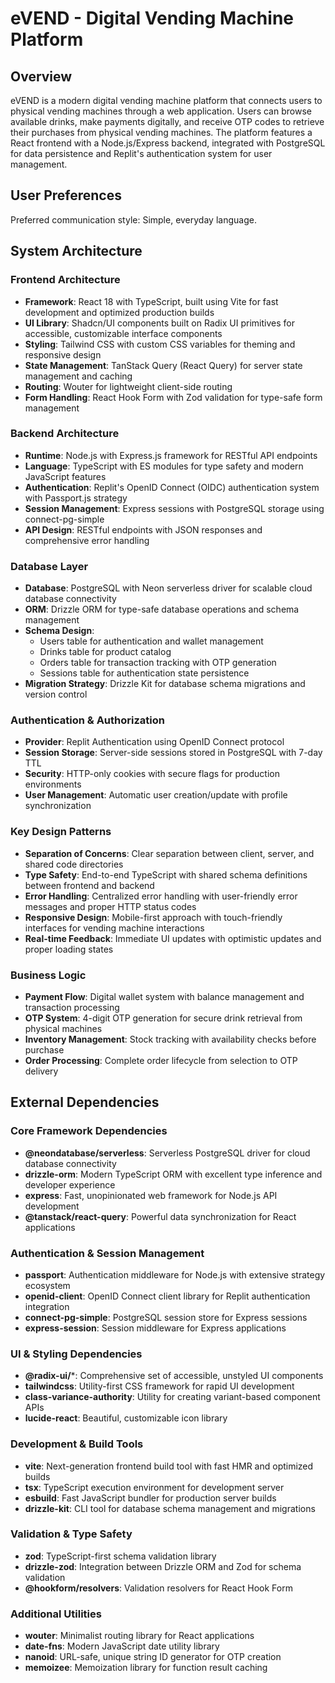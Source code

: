 # eVEND - Digital Vending Machine Platform

## Overview

eVEND is a modern digital vending machine platform that connects users to physical vending machines through a web application. Users can browse available drinks, make payments digitally, and receive OTP codes to retrieve their purchases from physical vending machines. The platform features a React frontend with a Node.js/Express backend, integrated with PostgreSQL for data persistence and Replit's authentication system for user management.

## User Preferences

Preferred communication style: Simple, everyday language.

## System Architecture

### Frontend Architecture
- **Framework**: React 18 with TypeScript, built using Vite for fast development and optimized production builds
- **UI Library**: Shadcn/UI components built on Radix UI primitives for accessible, customizable interface components
- **Styling**: Tailwind CSS with custom CSS variables for theming and responsive design
- **State Management**: TanStack Query (React Query) for server state management and caching
- **Routing**: Wouter for lightweight client-side routing
- **Form Handling**: React Hook Form with Zod validation for type-safe form management

### Backend Architecture
- **Runtime**: Node.js with Express.js framework for RESTful API endpoints
- **Language**: TypeScript with ES modules for type safety and modern JavaScript features
- **Authentication**: Replit's OpenID Connect (OIDC) authentication system with Passport.js strategy
- **Session Management**: Express sessions with PostgreSQL storage using connect-pg-simple
- **API Design**: RESTful endpoints with JSON responses and comprehensive error handling

### Database Layer
- **Database**: PostgreSQL with Neon serverless driver for scalable cloud database connectivity
- **ORM**: Drizzle ORM for type-safe database operations and schema management
- **Schema Design**: 
  - Users table for authentication and wallet management
  - Drinks table for product catalog
  - Orders table for transaction tracking with OTP generation
  - Sessions table for authentication state persistence
- **Migration Strategy**: Drizzle Kit for database schema migrations and version control

### Authentication & Authorization
- **Provider**: Replit Authentication using OpenID Connect protocol
- **Session Storage**: Server-side sessions stored in PostgreSQL with 7-day TTL
- **Security**: HTTP-only cookies with secure flags for production environments
- **User Management**: Automatic user creation/update with profile synchronization

### Key Design Patterns
- **Separation of Concerns**: Clear separation between client, server, and shared code directories
- **Type Safety**: End-to-end TypeScript with shared schema definitions between frontend and backend
- **Error Handling**: Centralized error handling with user-friendly error messages and proper HTTP status codes
- **Responsive Design**: Mobile-first approach with touch-friendly interfaces for vending machine interactions
- **Real-time Feedback**: Immediate UI updates with optimistic updates and proper loading states

### Business Logic
- **Payment Flow**: Digital wallet system with balance management and transaction processing
- **OTP System**: 4-digit OTP generation for secure drink retrieval from physical machines
- **Inventory Management**: Stock tracking with availability checks before purchase
- **Order Processing**: Complete order lifecycle from selection to OTP delivery

## External Dependencies

### Core Framework Dependencies
- **@neondatabase/serverless**: Serverless PostgreSQL driver for cloud database connectivity
- **drizzle-orm**: Modern TypeScript ORM with excellent type inference and developer experience
- **express**: Fast, unopinionated web framework for Node.js API development
- **@tanstack/react-query**: Powerful data synchronization for React applications

### Authentication & Session Management
- **passport**: Authentication middleware for Node.js with extensive strategy ecosystem
- **openid-client**: OpenID Connect client library for Replit authentication integration
- **connect-pg-simple**: PostgreSQL session store for Express sessions
- **express-session**: Session middleware for Express applications

### UI & Styling Dependencies
- **@radix-ui/***: Comprehensive set of accessible, unstyled UI components
- **tailwindcss**: Utility-first CSS framework for rapid UI development
- **class-variance-authority**: Utility for creating variant-based component APIs
- **lucide-react**: Beautiful, customizable icon library

### Development & Build Tools
- **vite**: Next-generation frontend build tool with fast HMR and optimized builds
- **tsx**: TypeScript execution environment for development server
- **esbuild**: Fast JavaScript bundler for production server builds
- **drizzle-kit**: CLI tool for database schema management and migrations

### Validation & Type Safety
- **zod**: TypeScript-first schema validation library
- **drizzle-zod**: Integration between Drizzle ORM and Zod for schema validation
- **@hookform/resolvers**: Validation resolvers for React Hook Form

### Additional Utilities
- **wouter**: Minimalist routing library for React applications
- **date-fns**: Modern JavaScript date utility library
- **nanoid**: URL-safe, unique string ID generator for OTP creation
- **memoizee**: Memoization library for function result caching